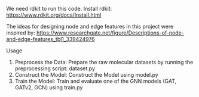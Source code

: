 We need rdkit to run this code.
Install rdkit: https://www.rdkit.org/docs/Install.html

The ideas for designing node and edge features in this project were inspired by: https://www.researchgate.net/figure/Descriptions-of-node-and-edge-features_tbl1_339424976

Usage
1. Preprocess the Data:
   Prepare the raw molecular datasets by running the preprocessing script: dataset.py
2. Construct the Model:
   Construct the Model using model.py
4. Train the Model:
   Train and evaluate one of the GNN models (GAT, GATv2, GCN) using train.py

